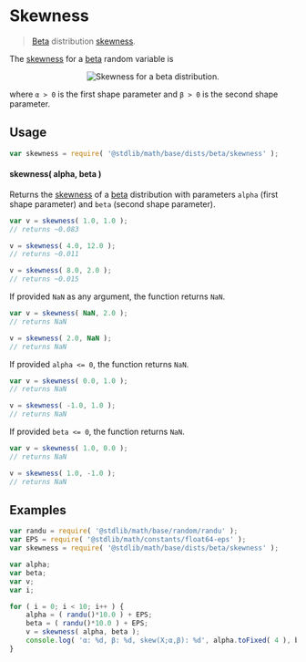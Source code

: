 # Skewness

> [Beta][beta-distribution] distribution [skewness][skewness].

<!-- Section to include introductory text. Make sure to keep an empty line after the intro `section` element and another before the `/section` close. -->

<section class="intro">

The [skewness][skewness] for a [beta][beta-distribution] random variable is

<!-- <equation class="equation" label="eq:beta_skewness" align="center" raw="\operatorname{skew}\left( X \right) = \frac{1-2p}{\sqrt{np(1-p)}}" alt="Skewness for a beta distribution."> -->

<div class="equation" align="center" data-raw-text="\operatorname{skew}\left( X \right) = \frac{1-2p}{\sqrt{np(1-p)}}" data-equation="eq:beta_skewness">
    <img src="https://cdn.rawgit.com/stdlib-js/stdlib/6c7e930588674097b03b3201c5d368532bba6c67/lib/node_modules/@stdlib/math/base/dists/beta/skewness/docs/img/equation_beta_skewness.svg" alt="Skewness for a beta distribution.">
    <br>
</div>

<!-- </equation> -->

where `α > 0` is the first shape parameter and `β > 0` is the second shape parameter.

</section>

<!-- /.intro -->

<!-- Package usage documentation. -->

<section class="usage">

## Usage

```javascript
var skewness = require( '@stdlib/math/base/dists/beta/skewness' );
```

#### skewness( alpha, beta )

Returns the [skewness][skewness] of a [beta][beta-distribution] distribution with parameters `alpha` (first shape parameter) and `beta` (second shape parameter).

```javascript
var v = skewness( 1.0, 1.0 );
// returns ~0.083

v = skewness( 4.0, 12.0 );
// returns ~0.011

v = skewness( 8.0, 2.0 );
// returns ~0.015
```

If provided `NaN` as any argument, the function returns `NaN`.

```javascript
var v = skewness( NaN, 2.0 );
// returns NaN

v = skewness( 2.0, NaN );
// returns NaN
```

If provided `alpha <= 0`, the function returns `NaN`.

```javascript
var v = skewness( 0.0, 1.0 );
// returns NaN

v = skewness( -1.0, 1.0 );
// returns NaN
```

If provided `beta <= 0`, the function returns `NaN`.

```javascript
var v = skewness( 1.0, 0.0 );
// returns NaN

v = skewness( 1.0, -1.0 );
// returns NaN
```

</section>

<!-- /.usage -->

<!-- Package usage notes. Make sure to keep an empty line after the `section` element and another before the `/section` close. -->

<section class="notes">

</section>

<!-- /.notes -->

<!-- Package usage examples. -->

<section class="examples">

## Examples

```javascript
var randu = require( '@stdlib/math/base/random/randu' );
var EPS = require( '@stdlib/math/constants/float64-eps' );
var skewness = require( '@stdlib/math/base/dists/beta/skewness' );

var alpha;
var beta;
var v;
var i;

for ( i = 0; i < 10; i++ ) {
    alpha = ( randu()*10.0 ) + EPS;
    beta = ( randu()*10.0 ) + EPS;
    v = skewness( alpha, beta );
    console.log( 'α: %d, β: %d, skew(X;α,β): %d', alpha.toFixed( 4 ), beta.toFixed( 4 ), v.toFixed( 4 ) );
}
```

</section>

<!-- /.examples -->

<!-- Section to include cited references. If references are included, add a horizontal rule *before* the section. Make sure to keep an empty line after the `section` element and another before the `/section` close. -->

<section class="references">

</section>

<!-- /.references -->

<!-- Section for all links. Make sure to keep an empty line after the `section` element and another before the `/section` close. -->

<section class="links">

[beta-distribution]: https://en.wikipedia.org/wiki/Beta_distribution

[skewness]: https://en.wikipedia.org/wiki/Skewness

</section>

<!-- /.links -->
